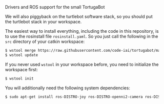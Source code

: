 
Drivers and ROS support for the small TortugaBot

We will also piggyback on the turtlebot software stack, so you should put the turtlebot stack in your workspace.

The easiest way to install everything, including the code in this repository, is to use the rosinstall file `rosinstall.yaml`. So you just call the following in the `src` directory of your catkin workspace:

```bash
$ wstool merge https://raw.githubusercontent.com/code-iai/tortugabot/master/rosinstall.yaml
$ wstool update
```

If you never used `wstool` in your workspace before, you need to initialize the workspace first:

```bash
$ wstool init
```

You will additionally need the following system dependencies:
```bash
$ sudo apt-get install ros-DISTRO-joy ros-DISTRO-openni2-camera ros-DISTRO-openni2-launch
```
